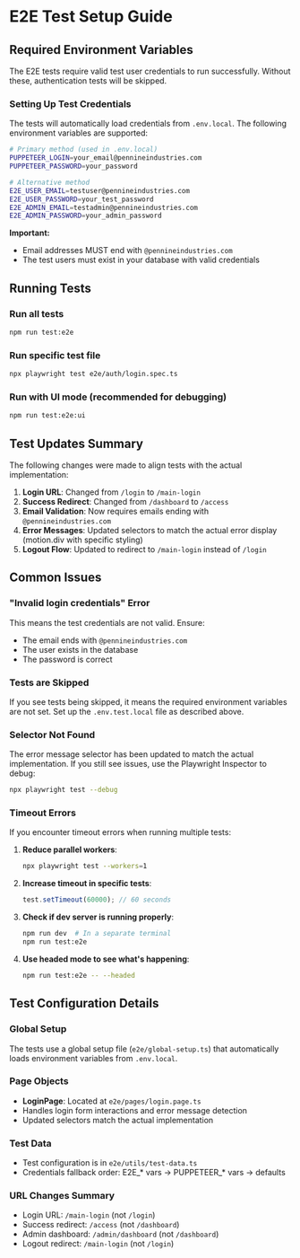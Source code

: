 # E2E Test Setup Guide

## Required Environment Variables

The E2E tests require valid test user credentials to run successfully. Without these, authentication tests will be skipped.

### Setting Up Test Credentials

The tests will automatically load credentials from `.env.local`. The following environment variables are supported:

```bash
# Primary method (used in .env.local)
PUPPETEER_LOGIN=your_email@pennineindustries.com
PUPPETEER_PASSWORD=your_password

# Alternative method
E2E_USER_EMAIL=testuser@pennineindustries.com
E2E_USER_PASSWORD=your_test_password
E2E_ADMIN_EMAIL=testadmin@pennineindustries.com
E2E_ADMIN_PASSWORD=your_admin_password
```

**Important:**
- Email addresses MUST end with `@pennineindustries.com`
- The test users must exist in your database with valid credentials

## Running Tests

### Run all tests
```bash
npm run test:e2e
```

### Run specific test file
```bash
npx playwright test e2e/auth/login.spec.ts
```

### Run with UI mode (recommended for debugging)
```bash
npm run test:e2e:ui
```

## Test Updates Summary

The following changes were made to align tests with the actual implementation:

1. **Login URL**: Changed from `/login` to `/main-login`
2. **Success Redirect**: Changed from `/dashboard` to `/access`
3. **Email Validation**: Now requires emails ending with `@pennineindustries.com`
4. **Error Messages**: Updated selectors to match the actual error display (motion.div with specific styling)
5. **Logout Flow**: Updated to redirect to `/main-login` instead of `/login`

## Common Issues

### "Invalid login credentials" Error
This means the test credentials are not valid. Ensure:
- The email ends with `@pennineindustries.com`
- The user exists in the database
- The password is correct

### Tests are Skipped
If you see tests being skipped, it means the required environment variables are not set. Set up the `.env.test.local` file as described above.

### Selector Not Found
The error message selector has been updated to match the actual implementation. If you still see issues, use the Playwright Inspector to debug:

```bash
npx playwright test --debug
```

### Timeout Errors
If you encounter timeout errors when running multiple tests:

1. **Reduce parallel workers**:
   ```bash
   npx playwright test --workers=1
   ```

2. **Increase timeout in specific tests**:
   ```typescript
   test.setTimeout(60000); // 60 seconds
   ```

3. **Check if dev server is running properly**:
   ```bash
   npm run dev  # In a separate terminal
   npm run test:e2e
   ```

4. **Use headed mode to see what's happening**:
   ```bash
   npm run test:e2e -- --headed
   ```

## Test Configuration Details

### Global Setup
The tests use a global setup file (`e2e/global-setup.ts`) that automatically loads environment variables from `.env.local`.

### Page Objects
- **LoginPage**: Located at `e2e/pages/login.page.ts`
- Handles login form interactions and error message detection
- Updated selectors match the actual implementation

### Test Data
- Test configuration is in `e2e/utils/test-data.ts`
- Credentials fallback order: E2E_* vars → PUPPETEER_* vars → defaults

### URL Changes Summary
- Login URL: `/main-login` (not `/login`)
- Success redirect: `/access` (not `/dashboard`)
- Admin dashboard: `/admin/dashboard` (not `/dashboard`)
- Logout redirect: `/main-login` (not `/login`)
